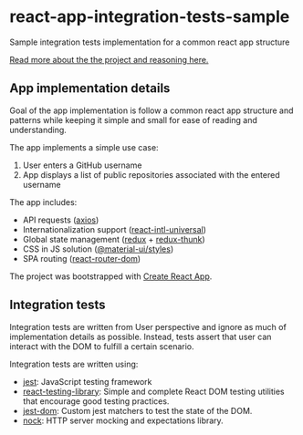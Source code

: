 # react-app-integration-tests-sample
Sample integration tests implementation for a common react app structure

[Read more about the the project and reasoning here.](https://www.toptal.com/blog/ADD_ARTICLE_LINK_HERE_WHEN_PUBLISHED)

## App implementation details

Goal of the app implementation is follow a common react app structure and patterns while keeping it simple and small for ease of reading and understanding.

The app implements a simple use case:
1. User enters a GitHub username
2. App displays a list of public repositories associated with the entered username

The app includes:

 - API requests ([axios](https://github.com/axios/axios))
 - Internationalization support ([react-intl-universal](https://github.com/alibaba/react-intl-universal))
 - Global state management ([redux](https://github.com/reduxjs/redux) + [redux-thunk](https://github.com/reduxjs/redux-thunk))
 - CSS in JS solution ([@material-ui/styles](https://material-ui.com/styles/basics/))
 - SPA routing ([react-router-dom](https://github.com/ReactTraining/react-router/tree/master/packages/react-router-dom))

The project was bootstrapped with [Create React App](./README.CRA.md).

## Integration tests

Integration tests are written from User perspective and ignore as much of implementation details as possible.
Instead, tests assert that user can interact with the DOM to fulfill a certain scenario.

Integration tests are written using:

 - [jest](https://github.com/facebook/jest): JavaScript testing framework
 - [react-testing-library](https://github.com/testing-library/react-testing-library): Simple and complete React DOM testing utilities that encourage good testing practices.
 - [jest-dom](https://github.com/testing-library/jest-dom): Custom jest matchers to test the state of the DOM.
 - [nock](https://github.com/nock/nock): HTTP server mocking and expectations library.

